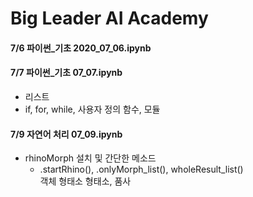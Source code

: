# Big Leader AI Academy

#### 7/6 파이썬_기초 2020_07_06.ipynb

#### 7/7 파이썬_기초 07_07.ipynb
- 리스트
- if, for, while, 사용자 정의 함수, 모듈

#### 7/9 자연어 처리 07_09.ipynb
- rhinoMorph 설치 및 간단한 메소드
    - .startRhino(), .onlyMorph_list(), wholeResult_list()  
        객체              형태소           형태소, 품사